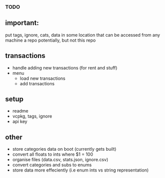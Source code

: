 ### TODO

## important:
put tags, ignore, cats, data in some location that can be accessed from any machine
a repo potentially, but not this repo

## transactions
- handle adding new transactions (for rent and stuff)
- menu
    - load new transactions
    - add transactions

## setup
- readme
- vcpkg, tags, ignore
- api key

## other
- store categories data on boot (currently gets built)
- convert all floats to ints where $1 = 100
- organise files (data.csv, stats.json, ignore.csv)
- convert categories and subs to enums
- store data more effeciently (i.e enum ints vs string representation)
